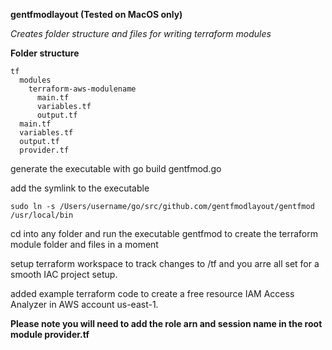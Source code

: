 **gentfmodlayout (Tested on MacOS only)**

*Creates folder structure and files for writing terraform modules*

**Folder structure**

```
tf
  modules
    terraform-aws-modulename
      main.tf
      variables.tf
      output.tf
  main.tf
  variables.tf
  output.tf
  provider.tf

```

generate the executable with go build gentfmod.go

add the symlink to the executable

`sudo ln -s /Users/username/go/src/github.com/gentfmodlayout/gentfmod /usr/local/bin`

cd into any folder and run the executable gentfmod to create the terraform module folder and files in a moment

setup terraform workspace to track changes to /tf and you arre all set for a smooth IAC project setup.

added example terraform code to create a free resource IAM Access Analyzer in AWS account us-east-1.

**Please note you will need to add the role arn and session name in the root module provider.tf**
